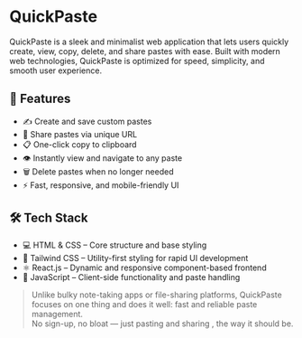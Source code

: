 # QuickPaste

QuickPaste is a sleek and minimalist web application that lets users quickly create, view, copy, delete, and share pastes with ease. Built with modern web technologies, QuickPaste is optimized for speed, simplicity, and smooth user experience.

## 🌟 Features

- ✍️ Create and save custom pastes  
- 🔗 Share pastes via unique URL  
- 📋 One-click copy to clipboard  
- 👁️ Instantly view and navigate to any paste  
- 🗑️ Delete pastes when no longer needed  
- ⚡ Fast, responsive, and mobile-friendly UI  

## 🛠️ Tech Stack

- 💻 HTML & CSS – Core structure and base styling  
- 🎨 Tailwind CSS – Utility-first styling for rapid UI development  
- ⚛️ React.js – Dynamic and responsive component-based frontend  
- 📜 JavaScript – Client-side functionality and paste handling  

> Unlike bulky note-taking apps or file-sharing platforms, QuickPaste focuses on one thing and does it well: fast and reliable paste management.  
> No sign-up, no bloat — just pasting and sharing , the way it should be.
